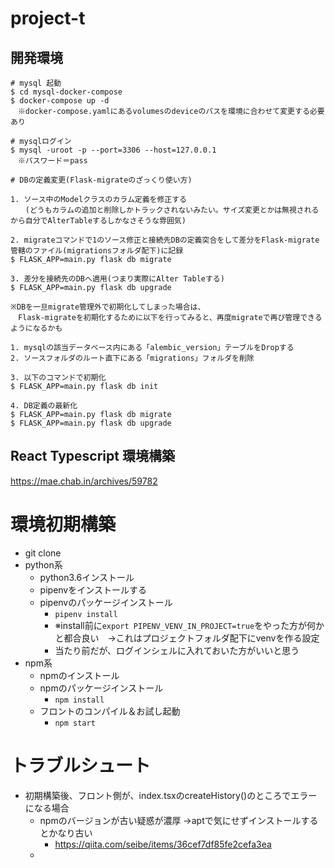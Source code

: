 # project-t

## 開発環境

```
# mysql 起動
$ cd mysql-docker-compose
$ docker-compose up -d
　※docker-compose.yamlにあるvolumesのdeviceのパスを環境に合わせて変更する必要あり

# mysqlログイン
$ mysql -uroot -p --port=3306 --host=127.0.0.1
　※パスワード＝pass

# DBの定義変更(Flask-migrateのざっくり使い方)

1. ソース中のModelクラスのカラム定義を修正する
　　(どうもカラムの追加と削除しかトラックされないみたい。サイズ変更とかは無視されるから自分でAlterTableするしかなさそうな雰囲気)

2. migrateコマンドで1のソース修正と接続先DBの定義突合をして差分をFlask-migrate管轄のファイル(migrationsフォルダ配下)に記録
$ FLASK_APP=main.py flask db migrate

3. 差分を接続先のDBへ適用(つまり実際にAlter Tableする)
$ FLASK_APP=main.py flask db upgrade

※DBを一旦migrate管理外で初期化してしまった場合は、
　Flask-migrateを初期化するために以下を行ってみると、再度migrateで再び管理できるようになるかも

1. mysqlの該当データベース内にある「alembic_version」テーブルをDropする
2. ソースフォルダのルート直下にある「migrations」フォルダを削除

3. 以下のコマンドで初期化
$ FLASK_APP=main.py flask db init

4. DB定義の最新化
$ FLASK_APP=main.py flask db migrate
$ FLASK_APP=main.py flask db upgrade

```

## React Typescript 環境構築
https://mae.chab.in/archives/59782

# 環境初期構築
- git clone
- python系
  - python3.6インストール
  - pipenvをインストールする
  - pipenvのパッケージインストール
    - `pipenv install`
    - ※install前に`export PIPENV_VENV_IN_PROJECT=true`をやった方が何かと都合良い　→これはプロジェクトフォルダ配下にvenvを作る設定
    - 当たり前だが、ログインシェルに入れておいた方がいいと思う
- npm系
  - npmのインストール
  - npmのパッケージインストール
    - `npm install`
  - フロントのコンパイル＆お試し起動
    - `npm start`

# トラブルシュート
- 初期構築後、フロント側が、index.tsxのcreateHistory()のところでエラーになる場合
  - npmのバージョンが古い疑惑が濃厚 →aptで気にせずインストールするとかなり古い
    - https://qiita.com/seibe/items/36cef7df85fe2cefa3ea
  - 


